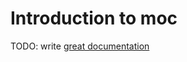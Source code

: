 # Introduction to moc

TODO: write [great documentation](http://jacobian.org/writing/great-documentation/what-to-write/)
